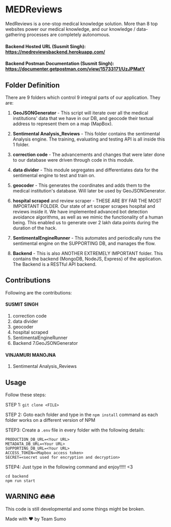 # MEDReviews

MedReviews is a one-stop medical knowledge solution. More than 8 top websites power our medical knowledge, and our knowledge / data-gathering processes are completely autonomous.

#### Backend Hosted URL (Susmit Singh): https://medreviewsbackend.herokuapp.com/
#### Backend Postman Documentation (Susmit Singh): https://documenter.getpostman.com/view/15733171/UzJPMatY


## Folder Definition

There are 9 folders which control 9 integral parts of our application.
They are:

1. **GeoJSONGenerator** - This script will iterate over all the medical institutions' data that we have in our DB, and geocode their textual address to represent them on a map (MapBox).

2. **Sentimental Analysis_Reviews** - This folder contains the sentimental Analysis engine. The training, evaluating and testing API is all inside this 1 folder.

3. **correction code** - The advancements and changes that were later done to our database were driven through code in this module.

4. **data divider** - This module segregates and differentiates data for the sentimental engine to test and train on.

5. **geocoder** - This generates the coordinates and adds them to the medical institution's database. Will later be used by GeoJSONGenerator.

6. **hospital scraped** and review scraper - THESE ARE BY FAR THE MOST IMPORTANT FOLDER. Our state of art scraper scrapes hospital and reviews inside it. We have implemented advanced bot detection avoidance algorithms, as well as we mimic the functionality of a human being. This enabled us to generate over 2 lakh data points during the duration of the hack.

7. **SentimentalEngineRunner** - This automates and periodically runs the sentimental engine on the SUPPORTING DB, and manages the flow.

8. **Backend** - This is also ANOTHER EXTREMELY IMPORTANT folder. This contains the backend (MongoDB, NodeJS, Express) of the application. The Backend is a RESTful API backend.

## Contributions
Following are the contributions:

 #### SUSMIT SINGH
1. correction code
2. data divider
3. geocoder
4. hospital scraped
5. SentimentalEngineRunner
6. Backend
7.GeoJSONGenerator

#### VINJAMURI MANOJNA
1. Sentimental Analysis_Reviews

## Usage
Follow these steps: 

STEP 1: ```git clone <FILE>```


STEP 2: Goto each folder and type in the ```npm install``` command as each folder works on a different version of NPM


STEP3: Create a ```.env``` file in every folder with the following details:

```
PRODUCTION_DB_URL=<Your URL>
METADATA_DB_URL=<Your URL>
SUPPORTING_DB_URL=<Your URL>
ACCESS_TOKEN=<Mapbox access token>
SECRET=<secret used for encryption and decryption>
```

STEP4: Just type in the following command and enjoy!!!!! <3
```
cd backend
npm run start
```

## WARNING 🔥🔥🔥
This code is still developmental and some things might be broken.

Made with ❤️ by Team Sumo
